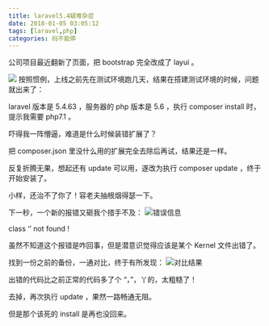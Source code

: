 ```yaml
---
title: laravel5.4疑难杂症
date: 2018-01-05 03:05:12
tags: [laravel,php]
categories: 码不能停
---
```


公司项目最近翻新了页面，把 bootstrap 完全改成了 layui 。

![](laravel.jpg)
按照惯例，上线之前先在测试环境跑几天，结果在搭建测试环境的时候，问题就出来了：

laravel 版本是 5.4.63 ，服务器的 php 版本是 5.6 ，执行 composer install 时，提示我需要 php7.1 。

吓得我一阵懵逼，难道是什么时候装错扩展了？

把 composer.json 里没什么用的扩展完全去除后再试，结果还是一样。

反复折腾无果，想起还有 update 可以用，遂改为执行 composer update ，终于开始安装了。

小样，还治不了你了！容老夫抽根烟得瑟一下。

下一秒，一个新的报错又砸我个措手不及：
![错误信息](error.png)

class ‘’ not found !

虽然不知道这个报错是咋回事，但是潜意识觉得应该是某个 Kernel 文件出错了。

找到一份之前的备份，一通对比，终于有所发现：
![对比结果](2018-01-05-03-03-33-5a4eeb050862d.png)

出错的代码比之前正常的代码多了个 “，”，丫的，太粗糙了！

去掉，再次执行 update ，果然一路畅通无阻。

但是那个该死的 install 是再也没回来。